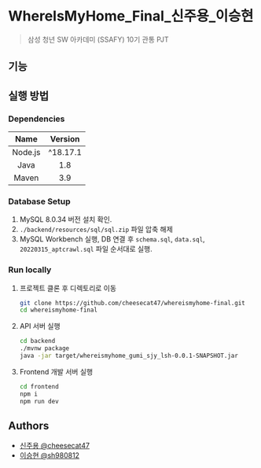 # WhereIsMyHome_Final_신주용_이승현

> 삼성 청년 SW 아카데미 (SSAFY) 10기 관통 PJT

## 기능

## 실행 방법

### Dependencies

|  Name   | Version  |
|:-------:|:--------:|
| Node.js | ^18.17.1 |
|  Java   |   1.8    |
|  Maven  |   3.9    |

### Database Setup

1. MySQL 8.0.34 버전 설치 확인.
2. `./backend/resources/sql/sql.zip` 파일 압축 해제
3. MySQL Workbench 실행, DB 연결 후 `schema.sql`, `data.sql`, `20220315_aptcrawl.sql` 파일 순서대로 실행.

### Run locally

1. 프로젝트 클론 후 디렉토리로 이동

    ```bash
    git clone https://github.com/cheesecat47/whereismyhome-final.git
    cd whereismyhome-final
    ```

2. API 서버 실행

   ```bash
   cd backend
   ./mvnw package
   java -jar target/whereismyhome_gumi_sjy_lsh-0.0.1-SNAPSHOT.jar
   ```

3. Frontend 개발 서버 실행

   ```bash
   cd frontend
   npm i
   npm run dev
   ```

## Authors

- [신주용 @cheesecat47](https://lab.ssafy.com/cheesecat47)
- [이승현 @sh980812](https://lab.ssafy.com/sh980812)
